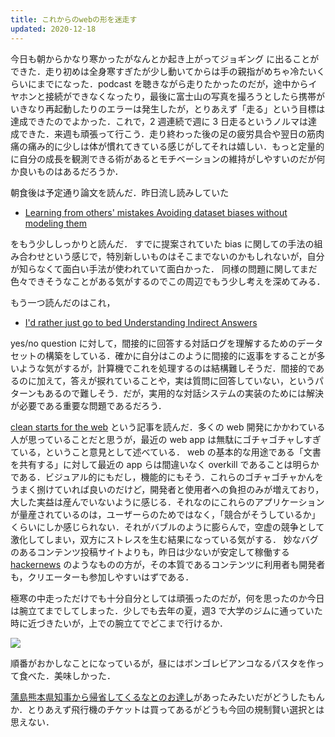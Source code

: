 ```yaml
---
title: これからのwebの形を迷走す
updated: 2020-12-18
---
```


今日も朝からかなり寒かったがなんとか起き上がってジョギング に出ることができた．走り初めは全身寒すぎたが少し動いてからは手の親指がめちゃ冷たいくらいにまでになった．podcast を聴きながら走りたかったのだが，途中からイヤホンと接続ができなくなったり，最後に富士山の写真を撮ろうとしたら携帯がいきなり再起動したりのエラーは発生したが，とりあえず「走る」という目標は達成できたのでよかった．これで，2 週連続で週に 3 日走るというノルマは達成できた．来週も頑張って行こう．走り終わった後の足の疲労具合や翌日の筋肉痛の痛み的に少しは体が慣れてきている感じがしてそれは嬉しい．もっと定量的に自分の成長を観測できる術があるとモチベーションの維持がしやすいのだが何か良いものはあるだろうか．

朝食後は予定通り論文を読んだ．昨日流し読みしていた

- [Learning from others' mistakes Avoiding dataset biases without modeling them](http://arxiv.org/abs/2012.01300)

をもう少ししっかりと読んだ．
すでに提案されていた bias に関しての手法の組み合わせという感じで，特別新しいものはそこまでないのかもしれないが，自分が知らなくて面白い手法が使われていて面白かった．
同様の問題に関してまだ色々できそうなことがある気がするのでこの周辺でもう少し考えを深めてみる．

もう一つ読んだのはこれ，

- [I'd rather just go to bed Understanding Indirect Answers](https://www.aclweb.org/anthology/2020.emnlp-main.601)

yes/no question に対して，間接的に回答する対話ログを理解するためのデータセットの構築をしている．確かに自分はこのように間接的に返事をすることが多いような気がするが，計算機でこれを処理するのは結構難しそうだ．間接的であるのに加えて，答えが捩れていることや，実は質問に回答していない，というパターンもあるので難しそう．だが，実用的な対話システムの実装のためには解決が必要である重要な問題であるだろう．

[clean starts for the web](https://macwright.com/2020/08/22/clean-starts-for-the-web.html) という記事を読んだ．多くの web 開発にかかわている人が思っていることだと思うが，最近の web app は無駄にゴチャゴチャしすぎている，ということ意見として述べている．
web の基本的な用途である「文書を共有する」に対して最近の app らは間違いなく overkill であることは明らかである．ビジュアル的にもだし，機能的にもそう．これらのゴチャゴチャかんをうまく捌けていれば良いのだけど，開発者と使用者への負担のみが増えており，大した実益は産んでいないように感じる．それなのにこれらのアプリケーションが量産されているのは，ユーザーらのためではなく，「競合がそうしているか」くらいにしか感じられない．それがバブルのように膨らんで，空虚の競争として激化してしまい，双方にストレスを生む結果になっている気がする．
妙なバグのあるコンテンツ投稿サイトよりも，昨日は少ないが安定して稼働する [hackernews](https://news.ycombinator.com/) のようなものの方が，その本質であるコンテンツに利用者も開発者も，クリエーターも参加しやすいはずである．

極寒の中走っただけでも十分自分としては頑張ったのだが，何を思ったのか今日は腕立てまでしてしまった．少しでも去年の夏，週3 で大学のジムに通っていた時に近づきたいが，上での腕立てでどこまで行けるか．

![](https://lh3.googleusercontent.com/pw/ACtC-3cqfnNr7_uGa1JhOM2j8vjWxEBW_HT_52l6ZCkZvG1Tc49cj-iTOnMhXqhVpERot0XBkMnlvSOdCLHXocC0DEWbugylaYmHAaGqaaiSOyunmVssNTUCWvI40B3-kM8HzsGYqBs6JbUmhVVm93llYOkPPA=w2444-h1832-no?authuser=0)

順番がおかしなことになっているが，昼にはボンゴレビアンコなるパスタを作って食べた．美味しかった．

[蒲島熊本県知事から帰省してくるなとのお達し](https://news.yahoo.co.jp/articles/14da820e674388270222802564db1ed3924e6592)があったみたいだがどうしたもんか．とりあえず飛行機のチケットは買ってあるがどうも今回の規制賢い選択とは思えない．
